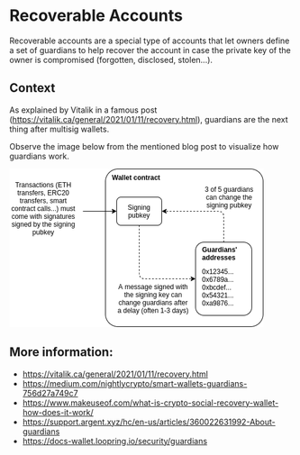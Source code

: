 # Recoverable Accounts
Recoverable accounts are a special type of accounts that let owners define a set of guardians to help recover the account in case the private key of the owner is compromised (forgotten, disclosed, stolen...).

## Context 

As explained by Vitalik in a famous post (https://vitalik.ca/general/2021/01/11/recovery.html), guardians are the next thing after multisig wallets.

Observe the image below from the mentioned blog post to visualize how guardians work.

![Guardians][guardians-image]

[guardians-image]: ../../../.github/img/guardiansDiagramVitalik.png

## More information:
 - https://vitalik.ca/general/2021/01/11/recovery.html
 - https://medium.com/nightlycrypto/smart-wallets-guardians-756d27a749c7
 - https://www.makeuseof.com/what-is-crypto-social-recovery-wallet-how-does-it-work/
 - https://support.argent.xyz/hc/en-us/articles/360022631992-About-guardians
 - https://docs-wallet.loopring.io/security/guardians
